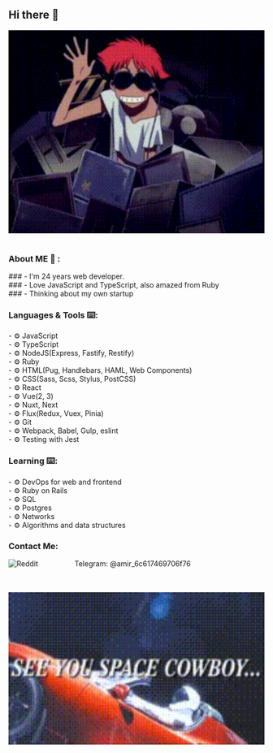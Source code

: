 <h2>Hi there 👋</h2>

<div align="center">
<img height="400" width="100%" alt="GIF" align="center" src="./assets/cowboy-bebop-ed.gif">
</div>

</br>
<h3>About ME 💬 :</h3>
### - I'm 24 years web developer.</br>
### - Love JavaScript and TypeScript, also amazed from Ruby</br>
### - Thinking about my own startup

<h3>Languages & Tools ⌨️:</h3>
- ⚙️ JavaScript</br>
- ⚙️ TypeScript</br>
- ⚙️ NodeJS(Express, Fastify, Restify)</br>
- ⚙️ Ruby</br>
- ⚙️ HTML(Pug, Handlebars, HAML, Web Components)</br>
- ⚙️ CSS(Sass, Scss, Stylus, PostCSS)</br>
- ⚙️ React</br>
- ⚙️ Vue(2, 3)</br>
- ⚙️ Nuxt, Next</br>
- ⚙️ Flux(Redux, Vuex, Pinia)</br>
- ⚙️ Git</br>
- ⚙️ Webpack, Babel, Gulp, eslint</br>
- ⚙️ Testing with Jest

</br>
<h3>Learning ⌨️:</h3>
- ⚙️ DevOps for web and frontend</br>
- ⚙️ Ruby on Rails</br>
- ⚙️ SQL</br>
- ⚙️ Postgres</br>
- ⚙️ Networks</br>
- ⚙️ Algorithms and data structures
</br>

<h3>Contact Me:</h3>
<p>
Telegram:
<img align="left" alt=" Reddit" width="130" hight="100" src="https://texterra.ru/upload/iblock/478/51h85qin2ayij6u9odq0xk4rtm6w5ta4/anons.webp" />
@amir_6c617469706f76
</p>
</br>
</br>

<div align="center">
<img height="300" width="100%" alt="GIF" align="center" src="./assets/see-you-space-cowboy.gif">
</div>
